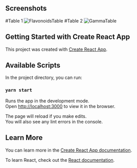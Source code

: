 ## Screenshots

#Table 1
![FlavonoidsTable](https://github.com/hulkmania40/Manufac-Analytics/assets/62755362/1d72c72f-0cac-4334-88e9-c8b775599730)
#Table 2
![GammaTable](https://github.com/hulkmania40/Manufac-Analytics/assets/62755362/487adf1c-4d6b-4cf1-9499-3a433da541b9)

## Getting Started with Create React App

This project was created with [Create React App](https://github.com/facebook/create-react-app).

## Available Scripts

In the project directory, you can run:

### `yarn start`

Runs the app in the development mode.\
Open [http://localhost:3000](http://localhost:3000) to view it in the browser.

The page will reload if you make edits.\
You will also see any lint errors in the console.

## Learn More

You can learn more in the [Create React App documentation](https://facebook.github.io/create-react-app/docs/getting-started).

To learn React, check out the [React documentation](https://reactjs.org/).
